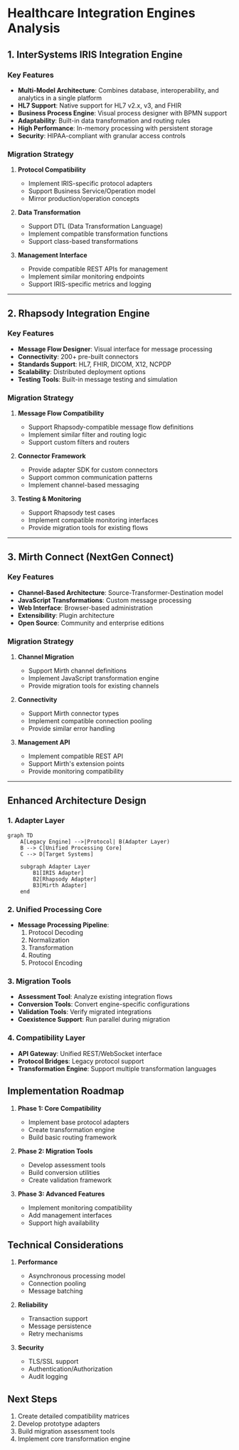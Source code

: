 # Healthcare Integration Engines Analysis

## 1. InterSystems IRIS Integration Engine

### Key Features
- **Multi-Model Architecture**: Combines database, interoperability, and analytics in a single platform
- **HL7 Support**: Native support for HL7 v2.x, v3, and FHIR
- **Business Process Engine**: Visual process designer with BPMN support
- **Adaptability**: Built-in data transformation and routing rules
- **High Performance**: In-memory processing with persistent storage
- **Security**: HIPAA-compliant with granular access controls

### Migration Strategy
1. **Protocol Compatibility**
   - Implement IRIS-specific protocol adapters
   - Support Business Service/Operation model
   - Mirror production/operation concepts

2. **Data Transformation**
   - Support DTL (Data Transformation Language)
   - Implement compatible transformation functions
   - Support class-based transformations

3. **Management Interface**
   - Provide compatible REST APIs for management
   - Implement similar monitoring endpoints
   - Support IRIS-specific metrics and logging

---

## 2. Rhapsody Integration Engine

### Key Features
- **Message Flow Designer**: Visual interface for message processing
- **Connectivity**: 200+ pre-built connectors
- **Standards Support**: HL7, FHIR, DICOM, X12, NCPDP
- **Scalability**: Distributed deployment options
- **Testing Tools**: Built-in message testing and simulation

### Migration Strategy
1. **Message Flow Compatibility**
   - Support Rhapsody-compatible message flow definitions
   - Implement similar filter and routing logic
   - Support custom filters and routers

2. **Connector Framework**
   - Provide adapter SDK for custom connectors
   - Support common communication patterns
   - Implement channel-based messaging

3. **Testing & Monitoring**
   - Support Rhapsody test cases
   - Implement compatible monitoring interfaces
   - Provide migration tools for existing flows

---

## 3. Mirth Connect (NextGen Connect)

### Key Features
- **Channel-Based Architecture**: Source-Transformer-Destination model
- **JavaScript Transformations**: Custom message processing
- **Web Interface**: Browser-based administration
- **Extensibility**: Plugin architecture
- **Open Source**: Community and enterprise editions

### Migration Strategy
1. **Channel Migration**
   - Support Mirth channel definitions
   - Implement JavaScript transformation engine
   - Provide migration tools for existing channels

2. **Connectivity**
   - Support Mirth connector types
   - Implement compatible connection pooling
   - Provide similar error handling

3. **Management API**
   - Implement compatible REST API
   - Support Mirth's extension points
   - Provide monitoring compatibility

---

## Enhanced Architecture Design

### 1. Adapter Layer
```mermaid
graph TD
    A[Legacy Engine] -->|Protocol| B(Adapter Layer)
    B --> C[Unified Processing Core]
    C --> D[Target Systems]
    
    subgraph Adapter Layer
        B1[IRIS Adapter]
        B2[Rhapsody Adapter]
        B3[Mirth Adapter]
    end
```

### 2. Unified Processing Core
- **Message Processing Pipeline**:
  1. Protocol Decoding
  2. Normalization
  3. Transformation
  4. Routing
  5. Protocol Encoding

### 3. Migration Tools
- **Assessment Tool**: Analyze existing integration flows
- **Conversion Tools**: Convert engine-specific configurations
- **Validation Tools**: Verify migrated integrations
- **Coexistence Support**: Run parallel during migration

### 4. Compatibility Layer
- **API Gateway**: Unified REST/WebSocket interface
- **Protocol Bridges**: Legacy protocol support
- **Transformation Engine**: Support multiple transformation languages

## Implementation Roadmap

1. **Phase 1: Core Compatibility**
   - Implement base protocol adapters
   - Create transformation engine
   - Build basic routing framework

2. **Phase 2: Migration Tools**
   - Develop assessment tools
   - Build conversion utilities
   - Create validation framework

3. **Phase 3: Advanced Features**
   - Implement monitoring compatibility
   - Add management interfaces
   - Support high availability

## Technical Considerations

1. **Performance**
   - Asynchronous processing model
   - Connection pooling
   - Message batching

2. **Reliability**
   - Transaction support
   - Message persistence
   - Retry mechanisms

3. **Security**
   - TLS/SSL support
   - Authentication/Authorization
   - Audit logging

## Next Steps
1. Create detailed compatibility matrices
2. Develop prototype adapters
3. Build migration assessment tools
4. Implement core transformation engine
